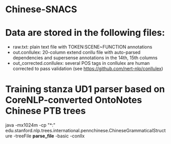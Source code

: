 # Chinese-SNACS

# Data are stored in the following files:
- raw.txt: plain text file with TOKEN:SCENE\~FUNCTION annotations
- out.conllulex: 20-column extend conllu file with auto-parsed dependencies and supersense annotations in the 14th, 15th columns
- out_corrected.conllulex: several POS tags in conllulex are human corrected to pass validation (see https://github.com/nert-nlp/conllulex)

# Training stanza UD1 parser based on CoreNLP-converted OntoNotes Chinese PTB trees

java -mx1024m -cp "*:" edu.stanford.nlp.trees.international.pennchinese.ChineseGrammaticalStructure -treeFile __parse_file__ -basic -conllx
